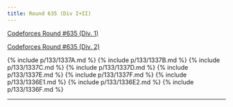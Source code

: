 ```yaml
---
title: Round 635 (Div I+II)
---
```


[Codeforces Round #635 (Div. 1)](https://codeforces.com/contest/1336)

[Codeforces Round #635 (Div. 2)](https://codeforces.com/contest/1337)

{% include p/133/1337A.md %}
{% include p/133/1337B.md %}
{% include p/133/1337C.md %}
{% include p/133/1337D.md %}
{% include p/133/1337E.md %}
{% include p/133/1337F.md %}
{% include p/133/1336E1.md %}
{% include p/133/1336E2.md %}
{% include p/133/1336F.md %}

* * *

<object data='notes/R-635.pdf' width='1000' height='1000' type='application/pdf'/>
